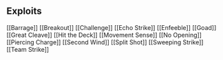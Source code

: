 ## Exploits
[[Barrage]]
[[Breakout]]
[[Challenge]]
[[Echo Strike]]
[[Enfeeble]]
[[Goad]]
[[Great Cleave]]
[[Hit the Deck]]
[[Movement Sense]]
[[No Opening]]
[[Piercing Charge]]
[[Second Wind]]
[[Split Shot]]
[[Sweeping Strike]]
[[Team Strike]]